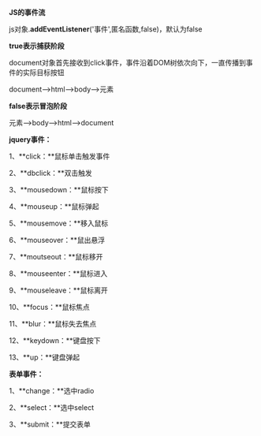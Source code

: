 **JS的事件流**

js对象.**addEventListener**('事件',匿名函数,false)，默认为false

**true表示捕获阶段**

document对象首先接收到click事件，事件沿着DOM树依次向下，一直传播到事件的实际目标按钮

document-->html-->body-->元素

**false表示冒泡阶段**

元素-->body-->html-->document



**jquery事件：**

1、**click：**鼠标单击触发事件

2、**dbclick：**双击触发

3、**mousedown：**鼠标按下

4、**mouseup：**鼠标弹起

5、**mousemove：**移入鼠标

6、**mouseover：**鼠出悬浮

7、**moutseout：**鼠标移开

8、**mouseenter：**鼠标进入

9、**mouseleave：**鼠标离开

10、**focus：**鼠标焦点

11、**blur：**鼠标失去焦点

12、**keydown：**键盘按下

13、**up：**键盘弹起

**表单事件：**

1、**change：**选中radio

2、**select：**选中select

3、**submit：**提交表单